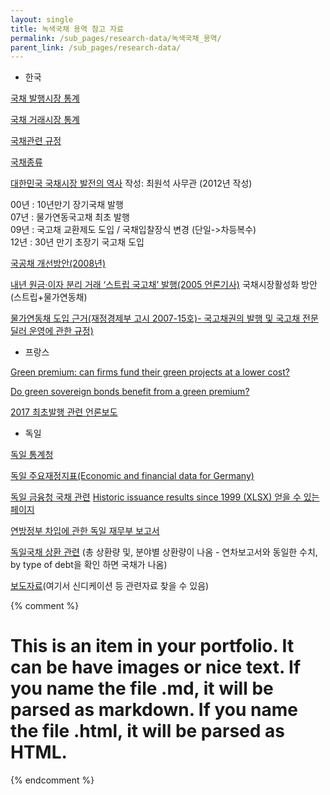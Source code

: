 ```yaml
---
layout: single
title: 녹색국채 용역 참고 자료
permalink: /sub_pages/research-data/녹색국채_용역/
parent_link: /sub_pages/research-data/
---
```


- 한국

[국채 발행시장 통계](https://ktb.moef.go.kr/isuAmountNdBlce.do)

[국채 거래시장 통계](https://ktb.moef.go.kr/spcltyDistbMrktdelngQy.do)

[국채관련 규정](https://ktb.moef.go.kr/ntndbtRelateRegltn.do#!)

[국채종류](https://ktb.moef.go.kr/ntndbtKnd.do)

[대한민국 국채시장 발전의 역사](https://eiec.kdi.re.kr/policy/callDownload.do?num=123176&filenum=1&dtime=20250806135128) 작성: 최원석 사무관 (2012년 작성)

00년 : 10년만기 장기국채 발행  
07년 : 물가연동국고채 최초 발행  
09년 : 국고채 교환제도 도입 / 국채입찰장식 변경 (단일->차등복수)  
12년 : 30년 만기 초장기 국고채 도입  

[국공채 개선방안(2008년)](https://repository.klri.re.kr/bitstream/2017.oak/4916/1/40359.pdf?utm_source=chatgpt.com)

[내년 원금·이자 분리 거래 ‘스트립 국고채’ 발행(2005 언론기사)](https://www.korea.kr/news/policyNewsView.do?newsId=70087695) 국채시장활성화 방안(스트립+물가연동채)

[물가연동채 도입 근거(재정경제부 고시 2007-15호)- 국고채권의 발행 및 국고채 전문딜러 운영에 관한 규정)](https://www.moef.go.kr/lw/denm/detailTbDenmView.do?searchBbsId1=MOSFBBS_000000000120&searchNttId1=OLD_1001269&menuNo=7090200)

- 프랑스

[Green premium: can firms fund their green projects at a lower cost?](https://www.banque-france.fr/en/publications-and-statistics/publications/green-premium-can-firms-fund-their-green-projects-lower-cost)

[Do green sovereign bonds benefit from a green premium?](https://www.banque-france.fr/en/publications-and-statistics/publications/do-green-sovereign-bonds-benefit-green-premium)

[2017 최초발행 관련 언론보도](https://www.ipe.com/major-european-investors-back-france-green-bond-milestone/10017234.articl)

- 독일

[독일 통계청](https://www.destatis.de/EN/Home/_node.html)

[독일 주요재정지표(Economic and financial data for Germany)](https://www.destatis.de/EN/Themes/Economy/Short-Term-Indicators/IMF/IMF_IWF.html?nn=22952#Fiscal)

[독일 금융청 국채 관련](https://www.deutsche-finanzagentur.de/en/federal-securities) 
[Historic issuance results since 1999 (XLSX) 얻을 수 있는 페이지](https://www.deutsche-finanzagentur.de/en/federal-securities/types-of-federal-securities/overview-federal-securities)

[연방정부 차입에 관한 독일 재무부 보고서](https://www.bundesfinanzministerium.de/Content/DE/Downloads/Oeffentliche-Finanzen/Kreditaufnahmeberichte/kreditaufnahmebericht-2020.html) 

[독일국채 상환 관련](https://www.deutsche-finanzagentur.de/en/federal-funding/debt-statistics/redemptions)
 (총 상환량 및, 분야별 상환량이 나옴 - 연차보고서와 동일한 수치, by type of debt을 확인 하면 국채가 나옴)

[보도자료](https://www.deutsche-finanzagentur.de/en/press/press-releases/press-notice)(여기서 신디케이션 등 관련자료 찾을 수 있음)



{% comment %}
# This is an item in your portfolio. It can be have images or nice text. If you name the file .md, it will be parsed as markdown. If you name the file .html, it will be parsed as HTML. 
{% endcomment %}
